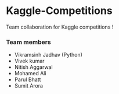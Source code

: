 # Kaggle-Competitions
Team collaboration for Kaggle competitions !


### Team members
- Vikramsinh Jadhav (Python)
- Vivek kumar
- Nitish Aggarwal
- Mohamed Ali
- Parul Bhatt
- Sumit Arora
